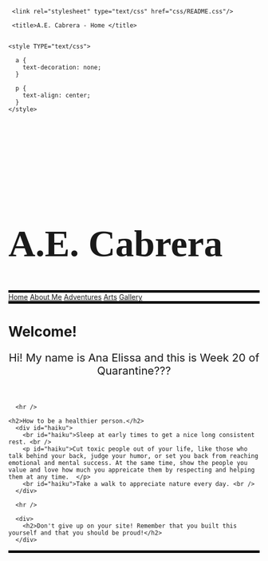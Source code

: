 <html lang="en" class="js">



<head>

  
     <link rel="stylesheet" type="text/css" href="css/README.css"/>

     <title>A.E. Cabrera - Home </title>

    
    <style TYPE="text/css">
     
      a {
        text-decoration: none;
      }

      p {
        text-align: center; 
      }
    </style>

</head>

<div style="background-image: url('img/br/introbr.jpeg') no-repeat; background-position: top; z-index: 2; background-position: fixed; padding-top: 100px; ">

  <body>
    <h1 style="font-family:fantasy;font-size: 75px;">A.E. Cabrera</h1>
    <div id="titlebar" style="border-top: 5px solid black; border-bottom: 5px solid black;">
        <a id="homebutton" class="titlebar" href="home.html">Home</a>
        <a id="aboutmebutton" class="titlebar" href="aboutme.html">About Me</a>
        <a id="adventuresbutton" class="titlebar" href="adventures.html">Adventures</a>
        <a id="blogbutton" class="titlebar" href="arts.html">Arts</a>
        <a id="gallerybutton" class="titlebar" href="gallery.html">Gallery</a> 
      </div>  
  </body>
</div>

<div>
    <h1>Welcome!</h1>

   <p style="font-size:22px;font;text-align:center;">Hi! My name is Ana Elissa and this is Week 20 of Quarantine???</p>

  <br > 


      <hr />
      
    <h2>How to be a healthier person.</h2>
      <div id="haiku">
        <br id="haiku">Sleep at early times to get a nice long consistent rest. <br />
        <p id="haiku">Cut toxic people out of your life, like those who talk behind your back, judge your humor, or set you back from reaching emotional and mental success. At the same time, show the people you value and love how much you appreicate them by respecting and helping them at any time.  </p>
        <br id="haiku">Take a walk to appreciate nature every day. <br />
      </div>
      
      <hr />

      <div>
        <h2>Don't give up on your site! Remember that you built this yourself and that you should be proud!</h2>
      </div>
</div>

<div style="background-image: url('img/br/introbr.jpeg') no-repeat; background-position: top; z-index: 2; background-position: fixed; padding-top: 100px; padding-bottom: 60px; border-top: 5px solid black;"> 
</div>

</html>